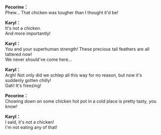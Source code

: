 # 

  
**Pecorine：**  
Phew... That chicken was tougher than I thought it'd be!  
  
**Karyl：**  
It's not a chicken.  
And more importantly!  
  
**Karyl：**  
You and your superhuman strength! These precious tail feathers are all tattered now!  
We never should've come here...  
  
**Karyl：**  
Argh! Not only did we schlep all this way for no reason, but now it's suddenly gotten chilly!  
Gah! It's freezing!  
  
**Pecorine：**  
Chowing down on some chicken hot pot in a cold place is pretty tasty, you know!  
  
**Karyl：**  
I said, it's not a chicken!  
I'm not eating any of that!  

